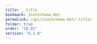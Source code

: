 ```yaml
---
title: __title
bookmark: JsonSchema.Net
permalink: /api/JsonSchema.Net/:title/
folder: true
order: "10.01"
version: "6.1.0"
---
```

